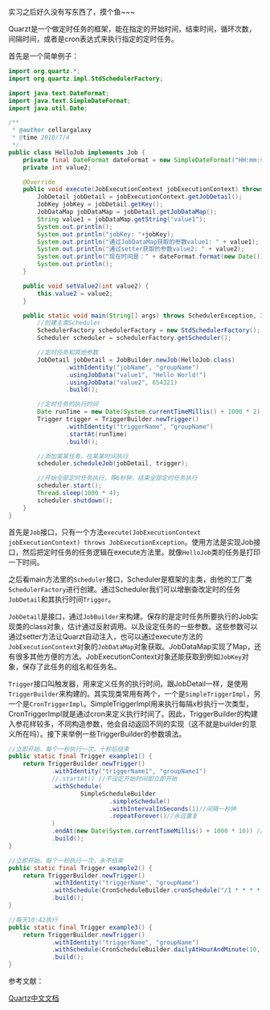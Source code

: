 实习之后好久没有写东西了，摸个鱼~~~

Quarzt是一个做定时任务的框架，能在指定的开始时间，结束时间，循环次数，间隔时间，或者是cron表达式来执行指定的定时任务。

首先是一个简单例子：

```java
import org.quartz.*;
import org.quartz.impl.StdSchedulerFactory;

import java.text.DateFormat;
import java.text.SimpleDateFormat;
import java.util.Date;

/**
 * @author cellargalaxy
 * @time 2018/7/4
 */
public class HelloJob implements Job {
    private final DateFormat dateFormat = new SimpleDateFormat("HH:mm:ss");
    private int value2;

    @Override
    public void execute(JobExecutionContext jobExecutionContext) throws JobExecutionException {
        JobDetail jobDetail = jobExecutionContext.getJobDetail();
        JobKey jobKey = jobDetail.getKey();
        JobDataMap jobDataMap = jobDetail.getJobDataMap();
        String value1 = jobDataMap.getString("value1");
        System.out.println();
        System.out.println("jobKey: "+jobKey);
        System.out.println("通过JobDataMap获取的参数value1: " + value1);
        System.out.println("通过setter获取的参数value2: " + value2);
        System.out.println("现在时间是：" + dateFormat.format(new Date()));
        System.out.println();
    }

    public void setValue2(int value2) {
        this.value2 = value2;
    }

    public static void main(String[] args) throws SchedulerException, InterruptedException {
        //创建主类Scheduler
        SchedulerFactory schedulerFactory = new StdSchedulerFactory();
        Scheduler scheduler = schedulerFactory.getScheduler();

        //定时任务和其他参数
        JobDetail jobDetail = JobBuilder.newJob(HelloJob.class)
                .withIdentity("jobName", "groupName")
                .usingJobData("value1", "Hello World!")
                .usingJobData("value2", 654321)
                .build();

        //定时任务的执行时间
        Date runTime = new Date(System.currentTimeMillis() + 1000 * 2);
        Trigger trigger = TriggerBuilder.newTrigger()
                .withIdentity("triggerName", "groupName")
                .startAt(runTime)
                .build();

        //添加某某任务，在某某时间执行
        scheduler.scheduleJob(jobDetail, trigger);

        //开始全部定时任务执行，等6秒钟，结束全部定时任务执行
        scheduler.start();
        Thread.sleep(1000 * 4);
        scheduler.shutdown();
    }
}
```
首先是`Job`接口，只有一个方法`execute(JobExecutionContext jobExecutionContext) throws JobExecutionException`。使用方法是实现Job接口，然后把定时任务的任务逻辑在execute方法里。就像`HelloJob`类的任务是打印一下时间。

之后看main方法里的`Scheduler`接口，Scheduler是框架的主类，由他的工厂类`SchedulerFactory`进行创建。通过Scheduler我们可以增删查改定时的任务`JobDetail`和其执行时间`Trigger`。

`JobDetail`是接口，通过`JobBuilder`来构建。保存的是定时任务所要执行的Job实现类的class对象，估计通过反射调用。以及设定任务的一些参数。这些参数可以通过setter方法让Quarzt自动注入，也可以通过execute方法的`JobExecutionContext`对象的`JobDataMap`对象获取。JobDataMap实现了Map，还有很多其他方便的方法。JobExecutionContext对象还能获取到例如`JobKey`对象，保存了此任务的组名和任务名。

`Trigger`接口叫触发器，用来定义任务的执行时间。跟JobDetail一样，是使用`TriggerBuilder`来构建的。其实现类常用有两个，一个是`SimpleTriggerImpl`，另一个是`CronTriggerImpl`。SimpleTriggerImpl用来执行每隔x秒执行一次类型，CronTriggerImpl就是通过cron来定义执行时间了。因此，TriggerBuilder的构建入参花样较多，不同构造参数，他会自动返回不同的实现（这不就是builder的意义所在吗）。接下来举例一些TriggerBuilder的参数填法。

```java
//立即开始，每个一秒执行一次，十秒后结束
public static final Trigger example1() {
    return TriggerBuilder.newTrigger()
            .withIdentity("triggerName1", "groupName1")
            //.startAt() //不设定开始时间即立即开始
            .withSchedule(
                    SimpleScheduleBuilder
                            .simpleSchedule()
                            .withIntervalInSeconds(1)//间隔一秒钟
                            .repeatForever()//永远重复
            )
            .endAt(new Date(System.currentTimeMillis() + 1000 * 10)) //不设定结束时间即永不结束
            .build();
}

//立即开始，每个一秒执行一次，永不结束
public static final Trigger example2() {
    return TriggerBuilder.newTrigger()
            .withIdentity("triggerName", "groupName")
            .withSchedule(CronScheduleBuilder.cronSchedule("/1 * * * * ?"))
            .build();
}

//每天10:42执行
public static final Trigger example3() {
    return TriggerBuilder.newTrigger()
            .withIdentity("triggerName", "groupName")
            .withSchedule(CronScheduleBuilder.dailyAtHourAndMinute(10, 42))
            .build();
}
```

参考文献：

[Quartz中文文档](https://legacy.gitbook.com/book/xuzongbao/quartz/details "Quartz中文文档")
